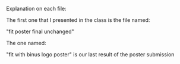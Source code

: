 Explanation on each file:


The first one that I presented in the class is the file named:

"fit poster final unchanged"

The one named:

"fit with binus logo poster" is our last result of the poster submission
